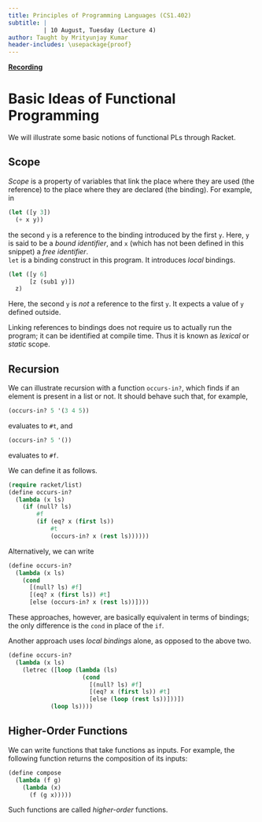 ```yaml
---
title: Principles of Programming Languages (CS1.402)
subtitle: |
          | 10 August, Tuesday (Lecture 4)
author: Taught by Mrityunjay Kumar
header-includes: \usepackage{proof}
---
```


[**Recording**](https://www.youtube.com/playlist?list=PL8C7LmL6BGm3GRXdtIaw6qtqFhU3U10Dl)

# Basic Ideas of Functional Programming
We will illustrate some basic notions of functional PLs through Racket.

## Scope
*Scope* is a property of variables that link the place where they are used (the reference) to the place where they are declared (the binding). For example, in
```lisp
(let ([y 3])
  (+ x y))
```
the second `y` is a reference to the binding introduced by the first `y`. Here, `y` is said to be a *bound identifier*, and `x` (which has not been defined in this snippet) a *free identifier*.  
`let` is a binding construct in this program. It introduces *local* bindings.

```lisp
(let ([y 6]
      [z (sub1 y)])
  z)
```
Here, the second `y` is *not* a reference to the first `y`. It expects a value of `y` defined outside.

Linking references to bindings does not require us to actually run the program; it can be identified at compile time. Thus it is known as *lexical* or *static* scope.

## Recursion
We can illustrate recursion with a function `occurs-in?`, which finds if an element is present in a list or not. It should behave such that, for example,
```lisp
(occurs-in? 5 '(3 4 5))
```
evaluates to `#t`, and
```lisp
(occurs-in? 5 '())
```
evaluates to `#f`.

We can define it as follows.
```lisp
(require racket/list)
(define occurs-in?
  (lambda (x ls)
    (if (null? ls)
        #f
        (if (eq? x (first ls))
            #t
            (occurs-in? x (rest ls))))))
```
Alternatively, we can write
```lisp
(define occurs-in?
  (lambda (x ls)
    (cond
      [(null? ls) #f]
      [(eq? x (first ls)) #t]
      [else (occurs-in? x (rest ls))])))
```

These approaches, however, are basically equivalent in terms of bindings; the only difference is the `cond` in place of the `if`.

Another approach uses *local bindings* alone, as opposed to the above two.
```lisp
(define occurs-in?
  (lambda (x ls)
    (letrec ([loop (lambda (ls)
                     (cond
                       [(null? ls) #f]
                       [(eq? x (first ls)) #t]
                       [else (loop (rest ls))]))])
            (loop ls))))
```

## Higher-Order Functions
We can write functions that take functions as inputs. For example, the following function returns the composition of its inputs:
```lisp
(define compose
  (lambda (f g)
    (lambda (x)
      (f (g x)))))
```

Such functions are called *higher-order* functions.